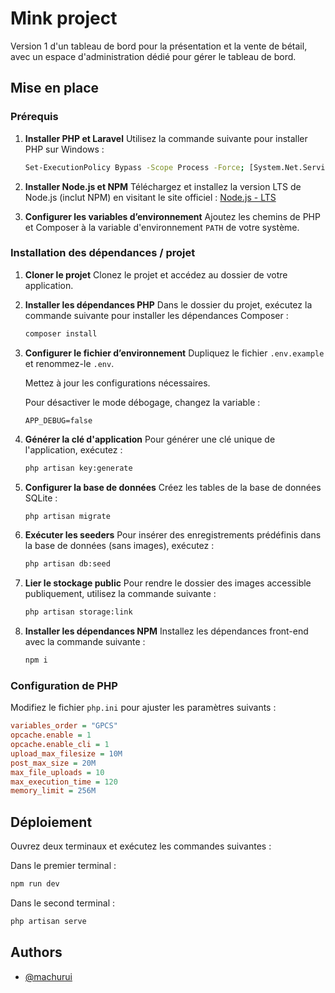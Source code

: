 # Mink project

Version 1 d'un tableau de bord pour la présentation et la vente de bétail, avec un espace d'administration dédié pour gérer le tableau de bord.

## Mise en place

### Prérequis

1. **Installer PHP et Laravel**
   Utilisez la commande suivante pour installer PHP sur Windows :
   ```bash
   Set-ExecutionPolicy Bypass -Scope Process -Force; [System.Net.ServicePointManager]::SecurityProtocol = [System.Net.ServicePointManager]::SecurityProtocol -bor 3072; iex ((New-Object System.Net.WebClient).DownloadString('https://php.new/install/windows'))
   ```

2. **Installer Node.js et NPM**
   Téléchargez et installez la version LTS de Node.js (inclut NPM) en visitant le site officiel : [Node.js - LTS](https://nodejs.org/fr)

3. **Configurer les variables d’environnement**
   Ajoutez les chemins de PHP et Composer à la variable d'environnement `PATH` de votre système.


### Installation des dépendances / projet

1. **Cloner le projet**
   Clonez le projet et accédez au dossier de votre application.

2. **Installer les dépendances PHP**
   Dans le dossier du projet, exécutez la commande suivante pour installer les dépendances Composer :
   ```bash
   composer install
   ```

3. **Configurer le fichier d’environnement**
   Dupliquez le fichier `.env.example` et renommez-le `.env`. 
   
   Mettez à jour les configurations nécessaires.

   Pour désactiver le mode débogage, changez la variable :
   ```env
   APP_DEBUG=false
   ```

4. **Générer la clé d'application**
   Pour générer une clé unique de l'application, exécutez :
   ```bash
   php artisan key:generate
   ```

5. **Configurer la base de données**
   Créez les tables de la base de données SQLite :
   ```bash
   php artisan migrate
   ```

6. **Exécuter les seeders**
   Pour insérer des enregistrements prédéfinis dans la base de données (sans images), exécutez :
   ```bash
   php artisan db:seed
   ```

7. **Lier le stockage public**
   Pour rendre le dossier des images accessible publiquement, utilisez la commande suivante :
   ```bash
   php artisan storage:link
   ```

8. **Installer les dépendances NPM**
   Installez les dépendances front-end avec la commande suivante :
   ```bash
   npm i
   ```


### Configuration de PHP

Modifiez le fichier `php.ini` pour ajuster les paramètres suivants :
   ```ini
   variables_order = "GPCS"
   opcache.enable = 1
   opcache.enable_cli = 1
   upload_max_filesize = 10M
   post_max_size = 20M
   max_file_uploads = 10
   max_execution_time = 120
   memory_limit = 256M
   ```


## Déploiement

Ouvrez deux terminaux et exécutez les commandes suivantes :

Dans le premier terminal :
```bash
npm run dev
```

Dans le second terminal :
```bash
php artisan serve
```

## Authors

- [@machurui](https://www.github.com/machurui)
